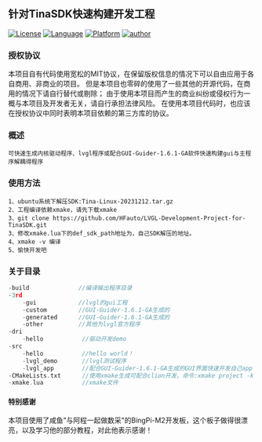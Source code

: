 ## 针对TinaSDK快速构建开发工程


[![License](https://img.shields.io/badge/license-MIT-green.svg)]()
[![Language](https://img.shields.io/badge/language-c++14-red.svg)](https://en.cppreference.com/)
[![Platform](https://img.shields.io/badge/platform-linux%20-yellow.svg)](https://www.kernel.org/)
[![author](https://img.shields.io/badge/author-HFauto%20-y.svg)]()

### 授权协议
本项目自有代码使用宽松的MIT协议，在保留版权信息的情况下可以自由应用于各自商用、非商业的项目。
但是本项目也零碎的使用了一些其他的开源代码，在商用的情况下请自行替代或剔除；
由于使用本项目而产生的商业纠纷或侵权行为一概与本项目及开发者无关，请自行承担法律风险。
在使用本项目代码时，也应该在授权协议中同时表明本项目依赖的第三方库的协议。

### 概述
    可快速生成内核驱动程序、lvgl程序或配合GUI-Guider-1.6.1-GA软件快速构建gui与主程序解耦得程序

### 使用方法
```
1、ubuntu系统下解压SDK:Tina-Linux-20231212.tar.gz
2、工程编译依赖xmake，请先下载xmake
3、git clone https://github.com/HFauto/LVGL-Development-Project-for-TinaSDK.git
3、修改xmake.lua下的def_sdk_path地址为，自己SDK解压的地址。
4、xmake -v 编译
5、愉快开发吧

```

### 关于目录
```c
-build              //编译输出程序目录
-3rd
    -gui            //lvgl的gui工程
    -custom         //GUI-Guider-1.6.1-GA生成的
    -generated      //GUI-Guider-1.6.1-GA生成的
    -other          //其他为lvgl官方程序
-dri
    -hello           //驱动开发demo
-src
    -hello           //hello world！
    -lvgl_demo       //lvgl测试程序
    -lvgl_app        //配合GUI-Guider-1.6.1-GA生成的GUI界面快速开发自己app
-CMakeLists.txt      //使用xmake生成可配合clion开发，命令:xmake project -k cmakelists
-xmake.lua           //xmake文件
```

#### 特别感谢
本项目使用了咸鱼"与阿程一起做数采"的BingPi-M2开发板，这个板子做得很漂亮，以及学习他的部分教程，对此他表示感谢！